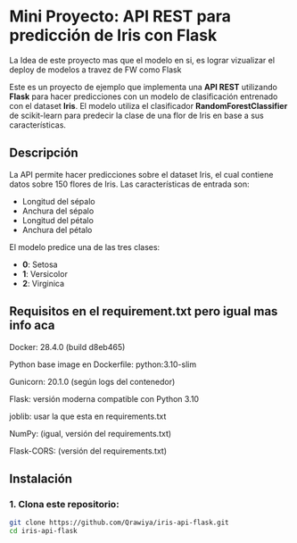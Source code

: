 # Mini Proyecto: API REST para predicción de Iris con Flask

La Idea de este proyecto mas que el modelo en si, es lograr vizualizar el deploy de modelos a travez de FW como Flask 

Este es un proyecto de ejemplo que implementa una **API REST** utilizando **Flask** para hacer predicciones con un modelo de clasificación entrenado con el dataset **Iris**. El modelo utiliza el clasificador **RandomForestClassifier** de scikit-learn para predecir la clase de una flor de Iris en base a sus características.

## Descripción

La API permite hacer predicciones sobre el dataset Iris, el cual contiene datos sobre 150 flores de Iris. Las características de entrada son:
- Longitud del sépalo
- Anchura del sépalo
- Longitud del pétalo
- Anchura del pétalo

El modelo predice una de las tres clases:
- **0**: Setosa
- **1**: Versicolor
- **2**: Virginica

## Requisitos en el requirement.txt pero igual mas info aca

Docker: 28.4.0 (build d8eb465)

Python base image en Dockerfile: python:3.10-slim

Gunicorn: 20.1.0 (según logs del contenedor)

Flask: versión moderna compatible con Python 3.10

joblib:  usar la que esta en requirements.txt

NumPy: (igual, versión del requirements.txt)

Flask-CORS: (versión del requirements.txt)

## Instalación

### 1. Clona este repositorio:

```bash
git clone https://github.com/Qrawiya/iris-api-flask.git
cd iris-api-flask
